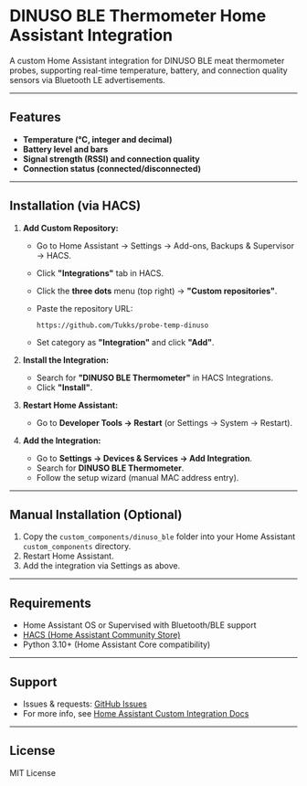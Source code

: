 # DINUSO BLE Thermometer Home Assistant Integration

A custom Home Assistant integration for DINUSO BLE meat thermometer probes, supporting real-time temperature, battery, and connection quality sensors via Bluetooth LE advertisements.

---

## Features

- **Temperature (°C, integer and decimal)**
- **Battery level and bars**
- **Signal strength (RSSI) and connection quality**
- **Connection status (connected/disconnected)**

---

## Installation (via HACS)

1. **Add Custom Repository:**
   - Go to Home Assistant → Settings → Add-ons, Backups & Supervisor → HACS.
   - Click **"Integrations"** tab in HACS.
   - Click the **three dots** menu (top right) → **"Custom repositories"**.
   - Paste the repository URL:

     ```
     https://github.com/Tukks/probe-temp-dinuso
     ```

   - Set category as **"Integration"** and click **"Add"**.

2. **Install the Integration:**
   - Search for **"DINUSO BLE Thermometer"** in HACS Integrations.
   - Click **"Install"**.

3. **Restart Home Assistant:**
   - Go to **Developer Tools → Restart** (or Settings → System → Restart).

4. **Add the Integration:**
   - Go to **Settings → Devices & Services → Add Integration**.
   - Search for **DINUSO BLE Thermometer**.
   - Follow the setup wizard (manual MAC address entry).

---

## Manual Installation (Optional)

1. Copy the `custom_components/dinuso_ble` folder into your Home Assistant `custom_components` directory.
2. Restart Home Assistant.
3. Add the integration via Settings as above.

---

## Requirements

- Home Assistant OS or Supervised with Bluetooth/BLE support
- [HACS (Home Assistant Community Store)](https://hacs.xyz/)
- Python 3.10+ (Home Assistant Core compatibility)

---

## Support

- Issues & requests: [GitHub Issues](https://github.com/giuseppe-lapenta_monline/homeassistant-dinuso-ble/issues)
- For more info, see [Home Assistant Custom Integration Docs](https://developers.home-assistant.io/docs/creating_integration_manifest/)

---

## License

MIT License